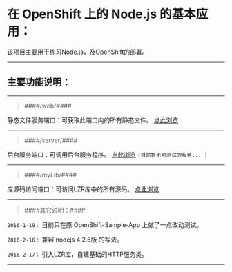 在 OpenShift 上的 Node.js 的基本应用：
===========

该项目主要用于练习Node.js，及OpenShift的部署。

*****

主要功能说明：
---------------------

*****

>####/web/####
>
静态文件服务端口：可获取此端口内的所有静态文件。 [点此浏览](http://www.jiangzi.cf/web/index.html)

*****

>####/server/####
>
后台服务端口：可调用后台服务程序。 [点此浏览](http://www.jiangzi.cf/server)  `(目前暂无可测试的服务... )`

*****

>####/myLib/####
>
库源码访问端口：可访问LZR库中的所有源码。 [点此浏览](http://www.jiangzi.cf/myLib/LZR/Util.js)

*****

>####其它说明：####
>
` 2016-1-19： ` 目前只在原 OpenShift-Sample-App 上做了一点改动测试。
>
` 2016-2-16： ` 兼容 nodejs 4.2.6版 的写法。
>
` 2016-2-17： ` 引入LZR库，自建基础的HTTP服务类。

*****
